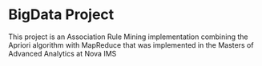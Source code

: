 # BigData Project

This project is an Association Rule Mining implementation combining the Apriori algorithm with MapReduce that was implemented in the Masters of Advanced Analytics at Nova IMS
